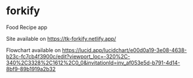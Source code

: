# forkify
Food Recipe app

Site available on https://tk-forkify.netlify.app/

Flowchart available on https://lucid.app/lucidchart/e00d0a19-3e08-4638-b23c-fc7cb4f3900c/edit?viewport_loc=-320%2C-340%2C3328%2C1612%2C0_0&invitationId=inv_af053e5d-b791-4d14-8bf9-89b1919a2b32
